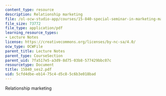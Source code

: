 ```yaml
---
content_type: resource
description: Relationship marketing
file: /ol-ocw-studio-app/courses/15-840-special-seminar-in-marketing-marketing-management-spring-2004/5cfd4dbeeb1475c4d5c85c6b3e018bad_15840_ses2.pdf
file_size: 73772
file_type: application/pdf
learning_resource_types:
- Lecture Notes
license: https://creativecommons.org/licenses/by-nc-sa/4.0/
ocw_type: OCWFile
parent_title: Lecture Notes
parent_type: CourseSection
parent_uid: 7fa517e5-a3d9-8d75-03b8-577429bbc07c
resourcetype: Document
title: 15840_ses2.pdf
uid: 5cfd4dbe-eb14-75c4-d5c8-5c6b3e018bad
---
```

Relationship marketing